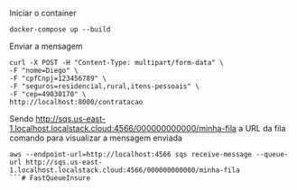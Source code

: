 Iniciar o container
```
docker-compose up --build
```

Enviar a mensagem
```
curl -X POST -H "Content-Type: multipart/form-data" \
-F "nome=Diego" \
-F "cpfCnpj=123456789" \
-F "seguros=residencial,rural,itens-pessoais" \
-F "cep=49030170" \
http://localhost:8000/contratacao
```

Sendo http://sqs.us-east-1.localhost.localstack.cloud:4566/000000000000/minha-fila a URL da fila
comando para visualizar a mensagem enviada
``` 
aws --endpoint-url=http://localhost:4566 sqs receive-message --queue-url http://sqs.us-east-1.localhost.localstack.cloud:4566/000000000000/minha-fila
```# FastQueueInsure
